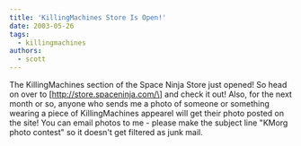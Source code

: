 ```yaml
---
title: 'KillingMachines Store Is Open!'
date: 2003-05-26
tags:
  - killingmachines
authors:
  - scott
---
```


The KillingMachines section of the Space Ninja Store just opened! So head on over to \[http://store.spaceninja.com/\] and check it out! Also, for the next month or so, anyone who sends me a photo of someone or something wearing a piece of KillingMachines appearel will get their photo posted on the site! You can email photos to me - please make the subject line "KMorg photo contest" so it doesn't get filtered as junk mail.
